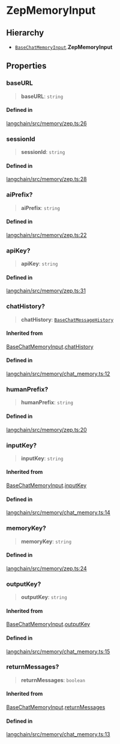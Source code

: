 ZepMemoryInput
==============

Hierarchy[](#hierarchy "Direct link to Hierarchy")
---------------------------------------------------

*   [`BaseChatMemoryInput`](/docs/api/memory/interfaces/BaseChatMemoryInput).**ZepMemoryInput**

Properties[](#properties "Direct link to Properties")
------------------------------------------------------

### baseURL[](#baseurl "Direct link to baseURL")

> **baseURL**: `string`

#### Defined in[](#defined-in "Direct link to Defined in")

[langchain/src/memory/zep.ts:26](https://github.com/hwchase17/langchainjs/blob/1c1274d/langchain/src/memory/zep.ts#L26)

### sessionId[](#sessionid "Direct link to sessionId")

> **sessionId**: `string`

#### Defined in[](#defined-in-1 "Direct link to Defined in")

[langchain/src/memory/zep.ts:28](https://github.com/hwchase17/langchainjs/blob/1c1274d/langchain/src/memory/zep.ts#L28)

### aiPrefix?[](#aiprefix "Direct link to aiPrefix?")

> **aiPrefix**: `string`

#### Defined in[](#defined-in-2 "Direct link to Defined in")

[langchain/src/memory/zep.ts:22](https://github.com/hwchase17/langchainjs/blob/1c1274d/langchain/src/memory/zep.ts#L22)

### apiKey?[](#apikey "Direct link to apiKey?")

> **apiKey**: `string`

#### Defined in[](#defined-in-3 "Direct link to Defined in")

[langchain/src/memory/zep.ts:31](https://github.com/hwchase17/langchainjs/blob/1c1274d/langchain/src/memory/zep.ts#L31)

### chatHistory?[](#chathistory "Direct link to chatHistory?")

> **chatHistory**: [`BaseChatMessageHistory`](/docs/api/schema/classes/BaseChatMessageHistory)

#### Inherited from[](#inherited-from "Direct link to Inherited from")

[BaseChatMemoryInput](/docs/api/memory/interfaces/BaseChatMemoryInput).[chatHistory](/docs/api/memory/interfaces/BaseChatMemoryInput#chathistory)

#### Defined in[](#defined-in-4 "Direct link to Defined in")

[langchain/src/memory/chat\_memory.ts:12](https://github.com/hwchase17/langchainjs/blob/1c1274d/langchain/src/memory/chat_memory.ts#L12)

### humanPrefix?[](#humanprefix "Direct link to humanPrefix?")

> **humanPrefix**: `string`

#### Defined in[](#defined-in-5 "Direct link to Defined in")

[langchain/src/memory/zep.ts:20](https://github.com/hwchase17/langchainjs/blob/1c1274d/langchain/src/memory/zep.ts#L20)

### inputKey?[](#inputkey "Direct link to inputKey?")

> **inputKey**: `string`

#### Inherited from[](#inherited-from-1 "Direct link to Inherited from")

[BaseChatMemoryInput](/docs/api/memory/interfaces/BaseChatMemoryInput).[inputKey](/docs/api/memory/interfaces/BaseChatMemoryInput#inputkey)

#### Defined in[](#defined-in-6 "Direct link to Defined in")

[langchain/src/memory/chat\_memory.ts:14](https://github.com/hwchase17/langchainjs/blob/1c1274d/langchain/src/memory/chat_memory.ts#L14)

### memoryKey?[](#memorykey "Direct link to memoryKey?")

> **memoryKey**: `string`

#### Defined in[](#defined-in-7 "Direct link to Defined in")

[langchain/src/memory/zep.ts:24](https://github.com/hwchase17/langchainjs/blob/1c1274d/langchain/src/memory/zep.ts#L24)

### outputKey?[](#outputkey "Direct link to outputKey?")

> **outputKey**: `string`

#### Inherited from[](#inherited-from-2 "Direct link to Inherited from")

[BaseChatMemoryInput](/docs/api/memory/interfaces/BaseChatMemoryInput).[outputKey](/docs/api/memory/interfaces/BaseChatMemoryInput#outputkey)

#### Defined in[](#defined-in-8 "Direct link to Defined in")

[langchain/src/memory/chat\_memory.ts:15](https://github.com/hwchase17/langchainjs/blob/1c1274d/langchain/src/memory/chat_memory.ts#L15)

### returnMessages?[](#returnmessages "Direct link to returnMessages?")

> **returnMessages**: `boolean`

#### Inherited from[](#inherited-from-3 "Direct link to Inherited from")

[BaseChatMemoryInput](/docs/api/memory/interfaces/BaseChatMemoryInput).[returnMessages](/docs/api/memory/interfaces/BaseChatMemoryInput#returnmessages)

#### Defined in[](#defined-in-9 "Direct link to Defined in")

[langchain/src/memory/chat\_memory.ts:13](https://github.com/hwchase17/langchainjs/blob/1c1274d/langchain/src/memory/chat_memory.ts#L13)